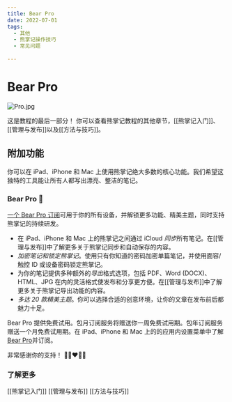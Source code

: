 ```yaml
---
title: Bear Pro
date: 2022-07-01
tags:
  - 其他 
  - 熊掌记操作技巧 
  - 常见问题 
 
---
```


# Bear Pro
![Pro.jpg](/notes/note_images/SFNoteIntro2_File0/Pro.jpg)

这是教程的最后一部分！ 你可以查看熊掌记教程的其他章节，[[熊掌记入门]]、[[管理与发布]]以及[[方法与技巧]]。

## 附加功能
你可以在 iPad、iPhone 和 Mac 上使用熊掌记绝大多数的核心功能。我们希望这独特的工具能让所有人都写出漂亮、整洁的笔记。

### Bear Pro 🚀
[一个 Bear Pro 订阅](bear://x-callback-url/open-bear-pro)可用于你的所有设备，并解锁更多功能、精美主题，同时支持熊掌记的持续研发。

* 在 iPad、iPhone 和 Mac 上的熊掌记之间通过 iCloud *同步*所有笔记。在[[管理与发布]]中了解更多关于熊掌记同步和自动保存的内容。
* *加密笔记和锁定熊掌记*。使用只有你知道的密码加密单篇笔记，并使用面容/触控 ID 或设备密码锁定熊掌记。
* 为你的笔记提供多种额外的*导出*格式选项，包括 PDF、Word (DOCX)、HTML、JPG 在内的灵活格式使发布和分享更方便。在[[管理与发布]]中了解更多关于熊掌记导出功能的内容。
* *多达 20 款精美主题*。你可以选择合适的创意环境，让你的文章在发布前后都魅力十足。

Bear Pro 提供免费试用。包月订阅服务将赠送你一周免费试用期。包年订阅服务赠送一个月免费试用期。在 iPad、iPhone 和 Mac 上的的应用内设置菜单中了解[Bear Pro](bear://x-callback-url/open-bear-pro)并订阅。

非常感谢你的支持！
🐻🎉❤️📝😊

### 了解更多
[[熊掌记入门]]
[[管理与发布]]
[[方法与技巧]]

